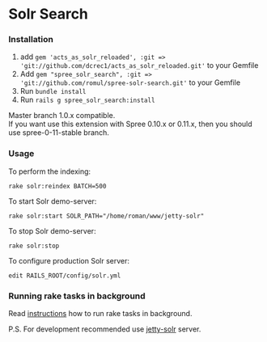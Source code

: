 Solr Search
===========

### Installation

1. add `gem 'acts_as_solr_reloaded', :git => 'git://github.com/dcrec1/acts_as_solr_reloaded.git'` to your Gemfile
1. Add `gem "spree_solr_search", :git => 'git://github.com/romul/spree-solr-search.git'` to your Gemfile
1. Run `bundle install`
1. Run `rails g spree_solr_search:install`

Master branch 1.0.x compatible.  
If you want use this extension with Spree 0.10.x or 0.11.x, then you should use spree-0-11-stable branch.
    
### Usage

To perform the indexing:

    rake solr:reindex BATCH=500

To start Solr demo-server:

    rake solr:start SOLR_PATH="/home/roman/www/jetty-solr"

To stop Solr demo-server:

    rake solr:stop
    
To configure production Solr server:

    edit RAILS_ROOT/config/solr.yml


### Running rake tasks in background

Read [instructions](https://gist.github.com/890215) how to run rake tasks in background.

P.S. For development recommended use [jetty-solr](http://github.com/dcrec1/jetty-solr) server.


